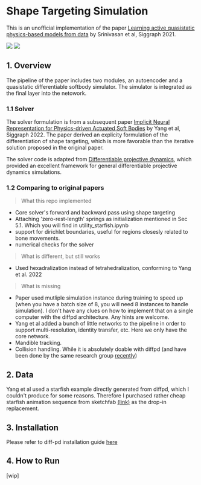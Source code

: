 # Shape Targeting Simulation

This is an unofficial implementation of the paper 
[Learning active quasistatic physics-based models from data](https://pages.cs.wisc.edu/~qisiw/SIG.html) by Srinivasan et al, Siggraph 2021.

![]('asset/readme/hex.gif')
![]('asset/readme/default.gif')

## 1. Overview
The pipeline of the paper includes two modules, an autoencoder and a quasistatic differentiable softbody simulator. The simulator is integrated as the final layer into the netowork. 

### 1.1 Solver
The solver formulation is from a subsequent paper [Implicit Neural Representation for Physics-driven Actuated Soft Bodies](https://studios.disneyresearch.com/app/uploads/2022/07/Implicit_Neural_Representation_for_Physics-driven_Actuated_Soft_Bodies_final-1.pdf) by Yang et al, Siggraph 2022. The paper derived an explicity formulation of the differentiation of shape targeting, which is more favorable than the iterative solution proposed in the original paper. 

The solver code is adapted from [Differentiable projective dynamics](https://github.com/mit-gfx/diff_pd_public), which provided an excellent framework for general differentiable projective dynamics simulations.

### 1.2 Comparing to original papers
> What this repo implemented
* Core solver's forward and backward pass using shape targeting
* Attaching 'zero-rest-length' springs as initialization mentioned in Sec 5.1.
Which you will find in utility_starfish.ipynb
* support for dirichlet boundaries, useful for regions closesly related to bone movements.
* numerical checks for the solver

> What is different, but still works
* Used hexadralization instead of tetrahedralization, conforming to Yang et al. 2022

> What is missing
* Paper used mutliple simulation instance during training to speed up (when you have a batch size of 8, you will need 8 instances to handle simulation). I don't have any clues on how to implement that on a single computer with the diffpd architecture. Any hints are welcome.
* Yang et al added a bunch of little networks to the pipeline in order to support multi-resolution, identity transfer, etc. Here we only have the core network.
* Mandible tracking.
* Collision handling. While it is absolutely doable with diffpd (and have been done by the same research group [recently](https://studios.disneyresearch.com/app/uploads/2023/11/An-Implicit-Physical-Face-Model-Driven-by-Expression-and-Style-Paper.pdf))

## 2. Data
Yang et al used a starfish example directly generated from diffpd, which I couldn't produce for some reasons. Therefore I purchased rather cheap starfish animation sequence from sketchfab [(link)](https://sketchfab.com/3d-models/lowpoly-starfish-43c0d848da2d43d8a145046d12bf63b4) as the drop-in replacement.

## 3. Installation
Please refer to diff-pd installation guide [here](https://github.com/mit-gfx/diff_pd_public/tree/master)

## 4. How to Run
[wip]